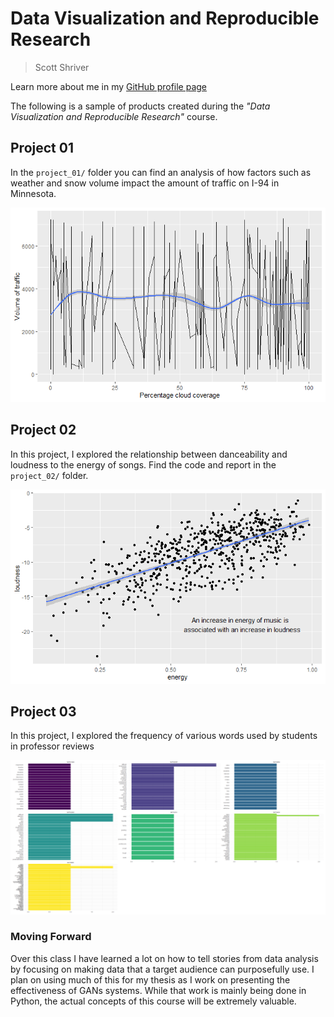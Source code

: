 # Data Visualization and Reproducible Research

> Scott Shriver 

Learn more about me in my [GitHub profile page](https://github.com/sshriver)


The following is a sample of products created during the _"Data Visualization and Reproducible Research"_ course.


## Project 01

In the `project_01/` folder you can find an analysis of how factors such as weather and snow volume impact the amount of traffic on I-94 in Minnesota.


![](./figures/1.png)




## Project 02

In this project, I explored the relationship between danceability and loudness to the energy of songs. Find the code and report in the `project_02/` folder.



![](./figures/2.png)


## Project 03

In this project, I explored the frequency of various words used by students in professor reviews



![](./figures/3.png)


### Moving Forward

Over this class I have learned a lot on how to tell stories from data analysis by focusing on making data that a target audience can purposefully use. I plan on using much of this for my thesis as I work on presenting the effectiveness of GANs systems. While that work is mainly being done in Python, the actual concepts of this course will be extremely valuable.
